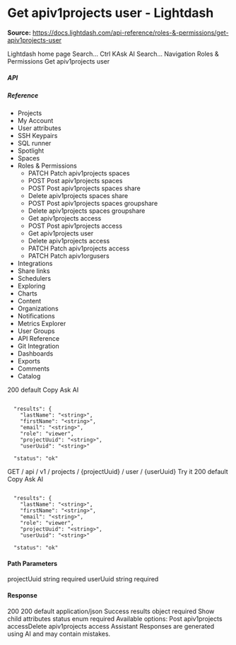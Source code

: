# Get apiv1projects user - Lightdash

**Source:** https://docs.lightdash.com/api-reference/roles-&-permissions/get-apiv1projects-user

Lightdash home page
Search...
Ctrl KAsk AI
Search...
Navigation
Roles & Permissions
Get apiv1projects user
##### API


##### Reference
  * Projects
  * My Account
  * User attributes
  * SSH Keypairs
  * SQL runner
  * Spotlight
  * Spaces
  * Roles & Permissions
    * PATCH
Patch apiv1projects spaces
    * POST
Post apiv1projects spaces
    * POST
Post apiv1projects spaces share
    * Delete apiv1projects spaces share
    * POST
Post apiv1projects spaces groupshare
    * Delete apiv1projects spaces groupshare
    * Get apiv1projects access
    * POST
Post apiv1projects access
    * Get apiv1projects user
    * Delete apiv1projects access
    * PATCH
Patch apiv1projects access
    * PATCH
Patch apiv1orgusers
  * Integrations
  * Share links
  * Schedulers
  * Exploring
  * Charts
  * Content
  * Organizations
  * Notifications
  * Metrics Explorer
  * User Groups
  * API Reference
  * Git Integration
  * Dashboards
  * Exports
  * Comments
  * Catalog


200
default
Copy
Ask AI
```

  "results": {
    "lastName": "<string>",
    "firstName": "<string>",
    "email": "<string>",
    "role": "viewer",
    "projectUuid": "<string>",
    "userUuid": "<string>"

  "status": "ok"

```

GET
/
api
/
v1
/
projects
/
{projectUuid}
/
user
/
{userUuid}
Try it
200
default
Copy
Ask AI
```

  "results": {
    "lastName": "<string>",
    "firstName": "<string>",
    "email": "<string>",
    "role": "viewer",
    "projectUuid": "<string>",
    "userUuid": "<string>"

  "status": "ok"

```

#### Path Parameters
projectUuid
string
required
userUuid
string
required
#### Response
200
200 default
application/json
Success
results
object
required
Show child attributes
status
enum<string>
required
Available options: 
Post apiv1projects accessDelete apiv1projects access
Assistant
Responses are generated using AI and may contain mistakes.


